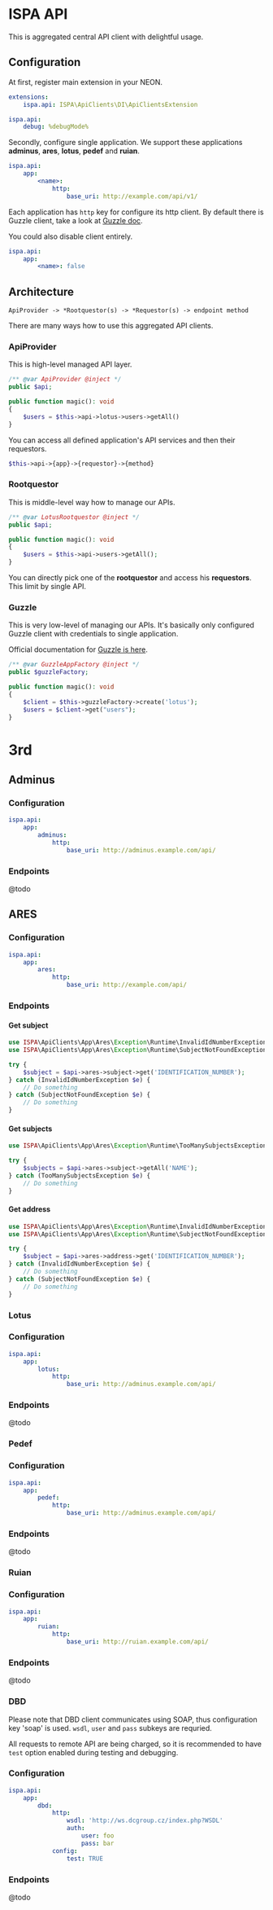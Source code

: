# ISPA API

This is aggregated central API client with delightful usage.


## Configuration

At first, register main extension in your NEON.

```yaml
extensions:
    ispa.api: ISPA\ApiClients\DI\ApiClientsExtension

ispa.api:
    debug: %debugMode%
```

Secondly, configure single application. We support these applications **adminus**, **ares**, **lotus**, **pedef** and **ruian**.

```yaml
ispa.api:
    app:
        <name>:
            http:
                base_uri: http://example.com/api/v1/
```

Each application has `http` key for configure its http client. By default there is Guzzle client,
take a look at [Guzzle doc](https://guzzle.readthedocs.io/en/latest/quickstart.html).

You could also disable client entirely.

```yaml
ispa.api:
    app:
        <name>: false
```

## Architecture

```
ApiProvider -> *Rootquestor(s) -> *Requestor(s) -> endpoint method 
```

There are many ways how to use this aggregated API clients.

### ApiProvider

This is high-level managed API layer.

```php
/** @var ApiProvider @inject */
public $api;

public function magic(): void
{
    $users = $this->api->lotus->users->getAll()
}
```

You can access all defined application's API services and then their requestors.

```php
$this->api->{app}->{requestor}->{method}
```

### Rootquestor

This is middle-level way how to manage our APIs.

```php
/** @var LotusRootquestor @inject */
public $api;

public function magic(): void
{
    $users = $this->api->users->getAll();
}
```

You can directly pick one of the **rootquestor** and access his **requestors**. This limit by single API.

### Guzzle

This is very low-level of managing our APIs. It's basically only configured
Guzzle client with credentials to single application.

Official documentation for [Guzzle is here](https://guzzle.readthedocs.io/en/latest/quickstart.html).

```php
/** @var GuzzleAppFactory @inject */
public $guzzleFactory;

public function magic(): void
{
    $client = $this->guzzleFactory->create('lotus');
    $users = $client->get("users");
}
```

# 3rd

## Adminus

### Configuration

```yaml
ispa.api:
    app:
        adminus:
            http:
                base_uri: http://adminus.example.com/api/
```

### Endpoints

@todo


## ARES

### Configuration

```yaml
ispa.api:
    app:
        ares:
            http:
                base_uri: http://example.com/api/
```

### Endpoints 

#### Get subject

```php
use ISPA\ApiClients\App\Ares\Exception\Runtime\InvalidIdNumberException;
use ISPA\ApiClients\App\Ares\Exception\Runtime\SubjectNotFoundException;

try {
    $subject = $api->ares->subject->get('IDENTIFICATION_NUMBER');
} catch (InvalidIdNumberException $e) {
    // Do something
} catch (SubjectNotFoundException $e) {
    // Do something
}
```


#### Get subjects

```php
use ISPA\ApiClients\App\Ares\Exception\Runtime\TooManySubjectsException;

try {
    $subjects = $api->ares->subject->getAll('NAME');
} catch (TooManySubjectsException $e) {
    // Do something
}
```


#### Get address


```php
use ISPA\ApiClients\App\Ares\Exception\Runtime\InvalidIdNumberException;
use ISPA\ApiClients\App\Ares\Exception\Runtime\SubjectNotFoundException;

try {
    $subject = $api->ares->address->get('IDENTIFICATION_NUMBER');
} catch (InvalidIdNumberException $e) {
    // Do something
} catch (SubjectNotFoundException $e) {
    // Do something
}
```


### Lotus

### Configuration

```yaml
ispa.api:
    app:
        lotus:
            http:
                base_uri: http://adminus.example.com/api/
```

### Endpoints

@todo


### Pedef

### Configuration

```yaml
ispa.api:
    app:
        pedef:
            http:
                base_uri: http://adminus.example.com/api/
```

### Endpoints

@todo

### Ruian

### Configuration

```yaml
ispa.api:
    app:
        ruian:
            http:
                base_uri: http://ruian.example.com/api/
```

### Endpoints

@todo

### DBD

Please note that DBD client communicates using SOAP, thus configuration key 'soap' is used. 
`wsdl`, `user` and `pass` subkeys are requried.

All requests to remote API are being charged, so it is recommended to have `test` option enabled during testing and debugging.

### Configuration

```yaml
ispa.api:
    app:
        dbd:
            http:
                wsdl: 'http://ws.dcgroup.cz/index.php?WSDL'
                auth: 
                    user: foo
                    pass: bar
            config: 
                test: TRUE
```

### Endpoints

@todo
